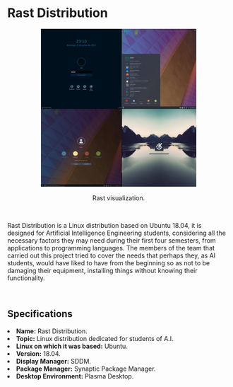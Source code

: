 <h1><b>Rast Distribution</b></h1>

<div align="center">
    <img width="70%" src="https://github.com/ASASauqui/Rast-Distribution/blob/main/images/rast.png?raw=true" alt="Rast" />
    <p>Rast visualization.</p>
</div><br>

Rast Distribution is a Linux distribution based on Ubuntu 18.04, it is designed for Artificial Intelligence Engineering students, considering all the necessary factors they may need during their first four semesters, from applications to programming languages. The members of the team that carried out this project tried to cover the needs that perhaps they, as AI students, would have liked to have from the beginning so as not to be damaging their equipment, installing things without knowing their functionality.

<br>

<h2><b>Specifications</b></h2>

<li><b>Name:</b> Rast Distribution.</li>
<li><b>Topic:</b> Linux distribution dedicated for students of A.I.</li>
<li><b>Linux on which it was based:</b> Ubuntu.</li>
<li><b>Version:</b> 18.04.</li>
<li><b>Display Manager:</b> SDDM.</li>
<li><b>Package Manager:</b> Synaptic Package Manager.</li>
<li><b>Desktop Environment:</b> Plasma Desktop.</li>
